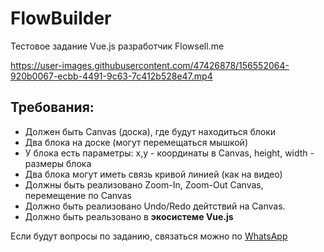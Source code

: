 # FlowBuilder
Тестовое задание Vue.js разработчик Flowsell.me

https://user-images.githubusercontent.com/47426878/156552064-920b0067-ecbb-4491-9c63-7c412b528e47.mp4

## Требования:

- Должен быть Canvas (доска), где будут находиться блоки
- Два блока на доске (могут перемещаться мышкой)
- У блока есть параметры: x,y - координаты в Canvas, height, width - размеры блока
- Два блока могут иметь связь кривой линией (как на видео)
- Должны быть реализовано Zoom-In, Zoom-Out Canvas, перемещение по Canvas
- Должно быть реализовано Undo/Redo дейтствий на Canvas. 
- Должно быть реальзовано в **экосистеме Vue.js**

Если будут вопросы по заданию, связаться можно по [WhatsApp](https://wa.me/77476010836)
